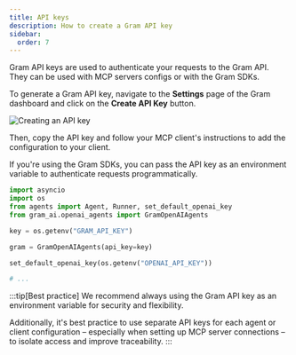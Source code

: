 ```yaml
---
title: API keys
description: How to create a Gram API key
sidebar:
  order: 7
---
```


Gram API keys are used to authenticate your requests to the Gram API. They can be used with MCP servers configs or with the Gram SDKs.

To generate a Gram API key, navigate to the **Settings** page of the Gram dashboard and click on the **Create API Key** button.

![Creating an API key](/img/concepts/api-keys/adding-api-key.png)

Then, copy the API key and follow your MCP client's instructions to add the configuration to your client.  

If you're using the Gram SDKs, you can pass the API key as an environment variable to authenticate requests programmatically.

```py title="openai-agents-example.py" {6}
import asyncio
import os
from agents import Agent, Runner, set_default_openai_key
from gram_ai.openai_agents import GramOpenAIAgents

key = os.getenv("GRAM_API_KEY")

gram = GramOpenAIAgents(api_key=key)

set_default_openai_key(os.getenv("OPENAI_API_KEY"))

# ...
```

:::tip[Best practice]
We recommend always using the Gram API key as an environment variable for security and flexibility.

Additionally, it's best practice to use separate API keys for each agent or client configuration – especially when setting up MCP server connections – to isolate access and improve traceability.
:::
